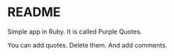 # README

Simple app in Ruby. It is called Purple Quotes.

You can add quotes. Delete them.
And add comments.
